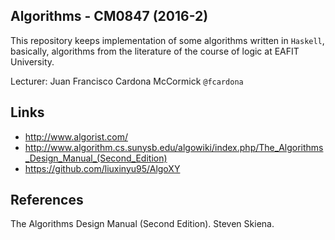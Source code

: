 Algorithms - CM0847 (2016-2)
---

This repository keeps implementation of some algorithms written in `Haskell`, basically, algorithms from the literature of the course of logic at EAFIT University.

Lecturer: Juan Francisco Cardona McCormick `@fcardona`

Links
---
- http://www.algorist.com/
- http://www.algorithm.cs.sunysb.edu/algowiki/index.php/The_Algorithms_Design_Manual_(Second_Edition)
- https://github.com/liuxinyu95/AlgoXY

References
---

The Algorithms Design Manual (Second Edition). Steven Skiena.
